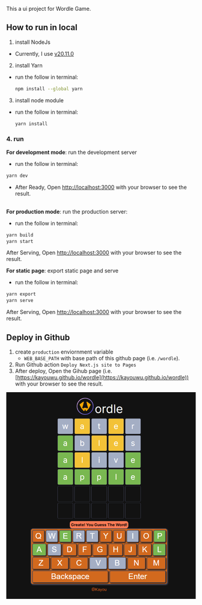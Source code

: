 This a ui project for Wordle Game.

## How to run in local
1. install NodeJs
- Currently, I use [v20.11.0](https://nodejs.org/en/blog/release/v20.11.0)

2. install Yarn
- run the follow in terminal:
    ```bash
    npm install --global yarn
    ```

3. install node module
- run the follow in terminal:
    ```bash
    yarn install
    ```

### 4. run

**For development mode**: run the development server
- run the follow in terminal:
```bash
yarn dev
```
- After Ready, Open [http://localhost:3000](http://localhost:3000) with your browser to see the result.

\
**For production mode**: run the production server:
- run the follow in terminal:
```bash
yarn build
yarn start
```
After Serving, Open [http://localhost:3000](http://localhost:3000) with your browser to see the result.

**For static page**: export static page and serve
- run the follow in terminal:
```bash
yarn export
yarn serve
```
After Serving, Open [http://localhost:3000](http://localhost:3000) with your browser to see the result. 

## Deploy in Github
1. create `production` enviornment variable 
    - `WEB_BASE_PATH` with base path of this github page (i.e. `/wordle`).
2. Run Github action `Deploy Next.js site to Pages`
3. After deploy, Open the Gihub page (i.e. [https://kayouwu.github.io/wordle](https://kayouwu.github.io/wordle)) with your browser to see the result.

![screenshot](screenshot.png)